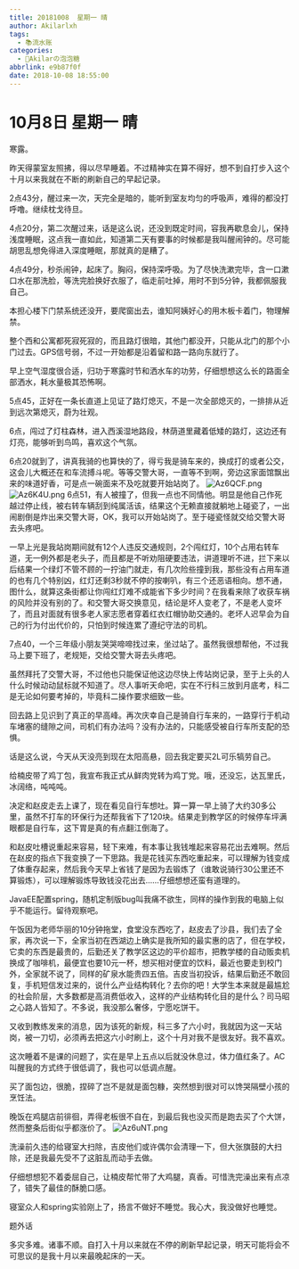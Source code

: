 ```yaml
---
title: 20181008  星期一 晴
author: Akilarlxh
tags:
  - 📚流水账
categories:
  - 🍬Akilarの泡泡糖
abbrlink: e9b87f0f
date: 2018-10-08 18:55:00
---
```

# 10月8日 星期一 晴

寒露。

昨天得蒙室友照拂，得以尽早睡着。不过精神实在算不得好，想不到自打步入这个十月以来我就在不断的刷新自己的早起记录。

2点43分，醒过来一次，天完全是暗的，能听到室友均匀的呼吸声，难得的都没打呼噜。继续枕戈待旦。

4点20分，第二次醒过来，话是这么说，还没到既定时间，容我再歇息会儿，保持浅度睡眠，这点我一直如此，知道第二天有要事的时候都是我叫醒闹钟的。尽可能胡思乱想免得进入深度睡眠，那就真的是糟了。

4点49分，秒杀闹钟，起床了。胸闷，保持深呼吸。为了尽快洗漱完毕，含一口漱口水在那洗脸，等洗完脸换好衣服了，临走前吐掉，用时不到5分钟，我都佩服我自己。

本担心楼下门禁系统还没开，要爬窗出去，谁知阿姨好心的用木板卡着门，物理解禁。

整个西和公寓都死寂死寂的，而且路灯很暗，其他门都没开，只能从北门的那个小门过去。GPS信号弱，不过一开始都是沿着留和路一路向东就行了。

早上空气湿度很合适，归功于寒露时节和洒水车的功劳，仔细想想这么长的路面全部洒水，耗水量极其恐怖啊。

5点45，正好在一条长直道上见证了路灯熄灭，不是一次全部熄灭的，一排排从近到远次第熄灭，蔚为壮观。

6点，闯过了灯柱森林，进入西溪湿地路段，林荫道里藏着低矮的路灯，这边还有灯亮，能够听到鸟鸣，喜欢这个气氛。

6点20就到了，讲真我骑的也算快的了，得亏我是骑车来的，换成打的或者公交，这会儿大概还在和车流搏斗呢。等等交警大哥，一直等不到啊，旁边这家面馆飘出来的味道好香，可是点一碗面来不及吃就要开始站岗了。
![Az6QCF.png](https://s2.ax1x.com/2019/04/17/Az6QCF.png)
![Az6K4U.png](https://s2.ax1x.com/2019/04/17/Az6K4U.png)
6点51，有人被撞了，但我一点也不同情他。明显是他自己作死越过停止线，被右转车辆刮到纯属活该，结果这个无赖直接就躺地上碰瓷了，一出闹剧倒是炸出来交警大哥，OK，我可以开始站岗了。至于碰瓷怪就交给交警大哥去头疼吧。

一早上光是我站岗期间就有12个人违反交通规则，2个闯红灯，10个占用右转车道，无一例外都是老头子，而且都是不听劝阻硬要违法，讲道理听不进，拦下来以后结果一个绿灯不管不顾的一拧油门就走，有几次险些撞到我，那些没有占用车道的也有几个特别凶，红灯还剩3秒就不停的按喇叭，有三个还恶语相向。想不通，图什么，就算这条街都让你闯红灯难不成能省下多少时间？在我看来除了收获车祸的风险并没有别的了。和交警大哥交换意见，结论是坏人变老了，不是老人变坏了，而且对面就有很多老人家志愿者穿着红衣红帽协助交通的。老坏人迟早会为自己的行为付出代价的，只怕到时候连累了遵纪守法的司机。

7点40，一个三年级小朋友哭哭啼啼找过来，坐过站了。虽然我很想帮他，不过我马上要下班了，老规矩，交给交警大哥去头疼吧。

虽然拜托了交警大哥，不过他也只能保证他这边尽快上传站岗记录，至于上头的人什么时候动动鼠标就不知道了。尽人事听天命吧，实在不行科三放到月底考，科二是无论如何要考掉的，毕竟科二操作要求细致一些。

回去路上见识到了真正的早高峰。再次庆幸自己是骑自行车来的，一路穿行于机动车堵塞的缝隙之间，司机们有办法吗？没有办法的，只能感受被自行车所支配的恐惧。

话是这么说，今天从天没亮到现在太阳高悬，回去我定要买2L可乐犒劳自己。

给楠皮带了鸡丁包，我宣布我正式从鲜肉党转为鸡丁党。哦，还没忘，达瓦里氏，冰阔络，吨吨吨。

决定和赵皮走去上课了，现在看见自行车想吐。算一算一早上骑了大约30多公里，虽然不打车的环保行为还帮我省下了120块。结果走到教学区的时候停车坪满眼都是自行车，这下胃是真的有点翻江倒海了。

和赵皮吐槽说重起来容易，轻下来难，有本事让我钱堆起来容易花出去难啊。然后在赵皮的指点下我变换了一下思路。我是花钱买东西吃重起来，可以理解为钱变成了体重存起来，然后我今天早上省钱了是因为去锻炼了（谁敢说骑行30公里还不算锻炼），可以理解锻炼导致钱没花出去……仔细想想还蛮有道理的。

JavaEE配置spring，随机定制版bug叫我痛不欲生，同样的操作到我的电脑上似乎不能运行。留待观察吧。

午饭因为老师华丽的10分钟拖堂，食堂没东西吃了，赵皮去了沙县，我们去了全家，再次说一下，全家当初在西湖边上确实是我所知的最实惠的店了，但在学校，它卖的东西是最贵的，后勤还关了教学区这边的平价超市，把教学楼的自动贩卖机换成了咖啡机，最便宜也要10元一杯，想买相对便宜的饮料，最近也要走到校门外，全家就不说了，同样的矿泉水能贵四五倍。吉皮当初投诉，结果后勤还不敢回复，手机短信发过来的，说什么产业结构转化？去你的吧！大学生本来就是最尴尬的社会阶层，大多数都是高消费低收入，这样的产业结构转化目的是什么？司马昭之心路人皆知了。不多说，我没那么奢侈，宁愿吃饼干。

又收到教练发来的消息，因为该死的新规，科三多了六小时，我就因为这一天站岗，被一刀切，必须再去把这六小时刷上，这个十月对我不是很友好。我不喜欢。

这次睡着不是课的问题了，实在是早上五点以后就没休息过，体力值红条了。AC叫醒我的方式终于很低调了，我也可以低调点醒。

买了面包边，很脆，捏碎了岂不是就是面包糠，突然想到很对可以馋哭隔壁小孩的烹饪法。

晚饭在鸡腿店前徘徊，弄得老板很不自在，到最后我也没买而是跑去买了个大饼，然而整条后街似乎都涨价了。
![Az6uNT.png](https://s2.ax1x.com/2019/04/17/Az6uNT.png)

洗澡前久违的给寝室大扫除，吉皮他们或许偶尔会清理一下，但大张旗鼓的大扫除，还是我最先受不了这脏乱而动手去做。

仔细想想犯不着委屈自己，让楠皮帮忙带了大鸡腿，真香。可惜洗完澡出来有点凉了，错失了最佳的酥脆口感。

寝室众人和spring实验刚上了，扬言不做好不睡觉。我心大，我没做好也睡觉。

题外话

多灾多难。诸事不顺。自打入十月以来就在不停的刷新早起记录，明天可能将会不可思议的是我十月以来最晚起床的一天。


